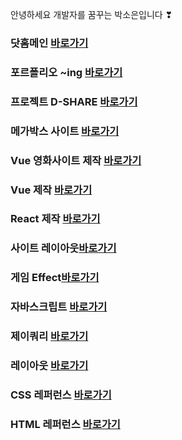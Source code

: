 안녕하세요 개발자를 꿈꾸는 박소은입니다 ❣

### 닷홈메인 <a href="https://alexis0910.github.io/dothome21/" target='_blank' >바로가기</a>

### 포르폴리오 ~ing <a href="https://alexis0910.github.io/dothome21/portfolio/index3.html" target='_blank' >바로가기</a>

### 프로젝트 D-SHARE <a href="http://dshareadmin.dothome.co.kr/index.html" target='_blank' >바로가기</a>

### 메가박스 사이트 <a href="http://soeunpark1211.dothome.co.kr/MEGABOX/index22.html" target='_blank' >바로가기</a>

### Vue 영화사이트 제작 <a href="https://vuemovie-project.web.app/" target='_blank' >바로가기</a>

### Vue 제작 <a href="https://alexis-vue.web.app/" target='_blank' >바로가기</a>

### React 제작 <a href="https://alexisreact.web.app/" target='_blank' >바로가기</a>

### 사이트 레이아웃<a href="https://alexis0910.github.io/dothome21/site/index.html" target='_blank' >바로가기</a>

### 게임 Effect<a href="https://alexis0910.github.io/dothome21/refer-effect/gameEffect/index.html" target='_blank' >바로가기</a>

### 자바스크립트 <a href="https://alexis0910.github.io/dothome21/refer-javascript/index.html" target='_blank' >바로가기</a>

### 제이쿼리 <a href="https://alexis0910.github.io/dothome21/refer-jquery/index.html" target='_blank' >바로가기</a>

### 레이아웃 <a href="https://alexis0910.github.io/dothome21/layout/index.html" target='_blank' >바로가기</a>

### CSS 레퍼런스 <a href="https://alexis0910.github.io/dothome21\refer-css\index.html" target='_blank' >바로가기</a>

### HTML 레퍼런스 <a href="https://alexis0910.github.io/dothome21\refer-html\index.html" target='_blank' >바로가기</a>
